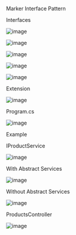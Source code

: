 Marker Interface Pattern

Interfaces

![image](https://github.com/sakirsuleymanoglu/AutomaticRegisterServicesProject/assets/77621446/97b58572-2289-4a2e-96b7-e693e258edef)

![image](https://github.com/sakirsuleymanoglu/AutomaticRegisterServicesProject/assets/77621446/d47583a0-ab2e-433d-8d26-5ea6efb7c535)

![image](https://github.com/sakirsuleymanoglu/AutomaticRegisterServicesProject/assets/77621446/372eb0a5-1259-4628-911a-81d55a4be543)

![image](https://github.com/sakirsuleymanoglu/AutomaticRegisterServicesProject/assets/77621446/8e63aebf-45a7-417d-a68d-9c205b1dfe1b)

![image](https://github.com/sakirsuleymanoglu/AutomaticRegisterServicesProject/assets/77621446/31339fc2-7944-44d0-bb6d-71258ea63933)

Extension

![image](https://github.com/sakirsuleymanoglu/AutomaticRegisterServicesProject/assets/77621446/5437b1cb-90b7-42c2-a5a3-afbe87ab0a84)

Program.cs

![image](https://github.com/sakirsuleymanoglu/AutomaticRegisterServicesProject/assets/77621446/f71b6aff-0617-451f-89da-f05b75461e46)

Example

IProductService

![image](https://github.com/sakirsuleymanoglu/AutomaticRegisterServicesProject/assets/77621446/f9f3f2d3-c40b-4b5a-b828-0fd1bfc33956)

With Abstract Services 

![image](https://github.com/sakirsuleymanoglu/AutomaticRegisterServicesProject/assets/77621446/3853fc52-7679-4806-a494-e269d9ffd78d)

Without Abstract Services

![image](https://github.com/sakirsuleymanoglu/AutomaticRegisterServicesProject/assets/77621446/c3e54410-094e-4c6f-8ec0-7e6469db2559)

ProductsController

![image](https://github.com/sakirsuleymanoglu/AutomaticRegisterServicesProject/assets/77621446/34dc0346-4b1b-4099-a6dd-46b77f2a7a4f)




